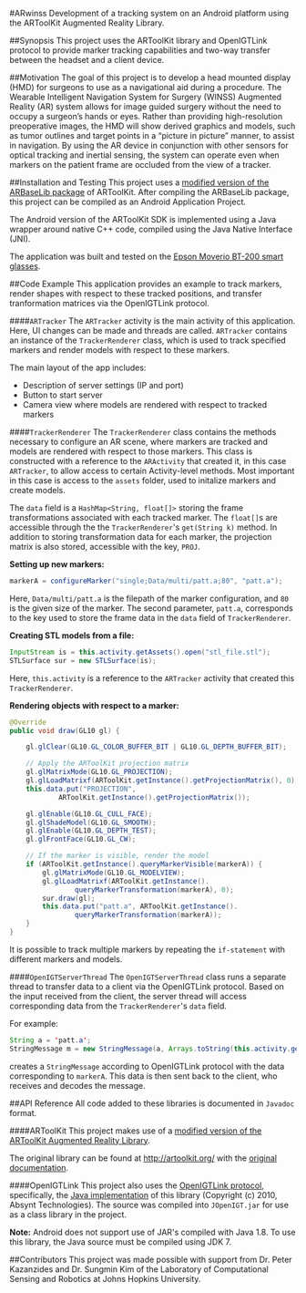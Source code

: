 #ARwinss
Development of a tracking system on an Android platform using the ARToolKit Augmented Reality Library.

##Synopsis
This project uses the ARToolKit library and OpenIGTLink protocol to provide marker tracking capabilities 
and two-way transfer between the headset and a client device.

##Motivation
The goal of this project is to develop a head mounted display (HMD) for surgeons to use as a navigational aid during a procedure.
The Wearable Intelligent Navigation System for Surgery (WINSS) Augmented Reality (AR) system allows for image guided surgery without the need to occupy a surgeon’s hands or eyes. 
Rather than providing high-resolution preoperative images, the HMD will show derived graphics and models, 
such as tumor outlines and target points in a “picture in picture” manner, to assist in navigation. 
By using the AR device in conjunction with other sensors for optical tracking and inertial sensing, 
the system can operate even when markers on the patient frame are occluded from the view of a tracker.  

##Installation and Testing
This project uses a [modified version of the ARBaseLib package](https://github.com/pranavl/ARwinss) of ARToolKit.
After compiling the ARBaseLib package, this project can be compiled as an Android Application Project.

The Android version of the ARToolKit SDK is implemented using a Java wrapper around native C++ code, compiled using the Java Native Interface (JNI).

The application was built and tested on the [Epson Moverio BT-200 smart glasses](http://www.epson.com/cgi-bin/Store/jsp/Landing/moverio-bt-200-smart-glasses.do?ref=van_moverio_2014).

##Code Example
This application provides an example to track markers, render shapes with respect to these tracked positions, 
and transfer tranformation matrices via the OpenIGTLink protocol.

####`ARTracker`
The `ARTracker` activity is the main activity of this application. Here, UI changes can be made and threads are called. 
`ARTracker` contains an instance of the `TrackerRenderer` class, which is used to track specified markers and render models with respect to these markers.

The main layout of the app includes:
* Description of server settings (IP and port)
* Button to start server
* Camera view where models are rendered with respect to tracked markers

####`TrackerRenderer`
The `TrackerRenderer` class contains the methods necessary to configure an AR scene, where markers are tracked and models are rendered with respect to those markers.
This class is constructed with a reference to the `ARActivity` that created it, in this case `ARTracker`, to allow access to certain Activity-level methods.
Most important in this case is access to the `assets` folder, used to initalize markers and create models.

The `data` field is a `HashMap<String, float[]>` storing the frame transformations associated with each tracked marker. 
The `float[]`s are accessible through the the `TrackerRenderer`'s `get(String k)` method.
In addition to storing transformation data for each marker, the projection matrix is also stored, accessible with the key, `PROJ`.

**Setting up new markers:**
```java
markerA = configureMarker("single;Data/multi/patt.a;80", "patt.a");	
```
Here, `Data/multi/patt.a` is the filepath of the marker configuration, and `80` is the given size of the marker.
The second parameter, `patt.a`, corresponds to the key used to store the frame data in the `data` field of `TrackerRenderer`.

**Creating STL models from a file:**
```java
InputStream is = this.activity.getAssets().open("stl_file.stl");
STLSurface sur = new STLSurface(is);
```
Here, `this.activity` is a reference to the `ARTracker` activity that created this `TrackerRenderer`.

**Rendering objects with respect to a marker:**
```java
@Override
public void draw(GL10 gl) {

    gl.glClear(GL10.GL_COLOR_BUFFER_BIT | GL10.GL_DEPTH_BUFFER_BIT);

    // Apply the ARToolKit projection matrix
    gl.glMatrixMode(GL10.GL_PROJECTION);
    gl.glLoadMatrixf(ARToolKit.getInstance().getProjectionMatrix(), 0);
    this.data.put("PROJECTION", 
            ARToolKit.getInstance().getProjectionMatrix());

    gl.glEnable(GL10.GL_CULL_FACE);
    gl.glShadeModel(GL10.GL_SMOOTH);
    gl.glEnable(GL10.GL_DEPTH_TEST);
    gl.glFrontFace(GL10.GL_CW);

    // If the marker is visible, render the model
    if (ARToolKit.getInstance().queryMarkerVisible(markerA)) {
        gl.glMatrixMode(GL10.GL_MODELVIEW);
        gl.glLoadMatrixf(ARToolKit.getInstance().
                queryMarkerTransformation(markerA), 0);
        sur.draw(gl);
        this.data.put("patt.a", ARToolKit.getInstance().
                queryMarkerTransformation(markerA));
    }
}
```
It is possible to track multiple markers by repeating the `if-statement` with different markers and models.

####`OpenIGTServerThread`
The `OpenIGTServerThread` class runs a separate thread to transfer data to a client via the OpenIGTLink protocol.
Based on the input received from the client, the server thread will access corresponding data from the `TrackerRenderer`'s `data` field.

For example:
```java
String a = 'patt.a';
StringMessage m = new StringMessage(a, Arrays.toString(this.activity.getRenderer().get(a)));
```
creates a `StringMessage` according to OpenIGTLink protocol with the data corresponding to `markerA`. 
This data is then sent back to the client, who receives and decodes the message.

##API Reference
All code added to these libraries is documented in `Javadoc` format.

####ARToolKit
This project makes use of a [modified version of the ARToolKit Augmented Reality Library](https://github.com/pranavl/ARwinss). 

The original library can be found at http://artoolkit.org/ with the [original documentation](http://artoolkit.org/documentation/).

####OpenIGTLink
This project also uses the [OpenIGTLink protocol](http://openigtlink.org/), 
specifically, the [Java implementation](https://code.google.com/p/igtlink4j/) of this library (Copyright (c) 2010, Absynt Technologies).
The source was compiled into `JOpenIGT.jar` for use as a class library in the project.

**Note:** Android does not support use of JAR's compiled with Java 1.8. To use this library, the Java source must be compiled using JDK 7.

##Contributors
This project was made possible with support from Dr. Peter Kazanzides and Dr. Sungmin Kim
of the Laboratory of Computational Sensing and Robotics at Johns Hopkins University.
